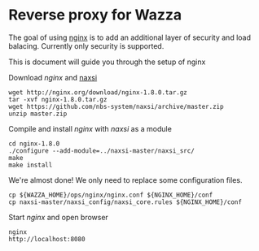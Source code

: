<h1>Reverse proxy for Wazza</h1>

The goal of using [nginx](http://nginx.org) is to add an additional layer of security and load balacing. Currently only security is supported.

This is document will guide you through the setup of nginx

Download *nginx* and [naxsi](https://github.com/nbs-system/naxsi)

    wget http://nginx.org/download/nginx-1.8.0.tar.gz
    tar -xvf nginx-1.8.0.tar.gz
    wget https://github.com/nbs-system/naxsi/archive/master.zip
    unzip master.zip

Compile and install *nginx* with *naxsi* as a module

    cd nginx-1.8.0
    ./configure --add-module=../naxsi-master/naxsi_src/
    make
    make install


We're almost done! We only need to replace some configuration files.

    cp ${WAZZA_HOME}/ops/nginx/nginx.conf ${NGINX_HOME}/conf
    cp naxsi-master/naxsi_config/naxsi_core.rules ${NGINX_HOME}/conf

Start *nginx* and open browser

    nginx
    http://localhost:8080

